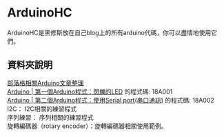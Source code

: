 # ArduinoHC
ArduinoHC是黑修斯放在自己blog上的所有arduino代碼，你可以盡情地使用它們。


## 資料夾說明
[部落格相關Arduino文章整理](https://hugheschung.blogspot.com/p/arduino.html)  
[Arduino | 第一個Arduino程式：閃爍的LED](https://hugheschung.blogspot.com/2018/05/arduino-arduinoled.html) 的程式碼: 18A001  
[Arduino | 第二個Arduino程式：使用Serial port(串口通訊)](https://hugheschung.blogspot.com/2018/05/arduino-arduinoserial-port.html) 的程式碼: 18A002  
I2C： I2C相關的練習程式  
序列練習： 序列相關的練習程式  
旋轉編碼器（rotary encoder）：旋轉編碼器相關使用範例。  
